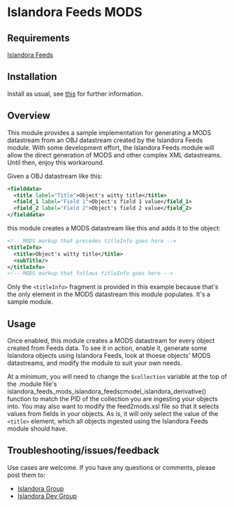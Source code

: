 # Islandora Feeds MODS

## Requirements

[Islandora Feeds](https://github.com/mjordan/islandora_feeds)

## Installation

Install as usual, see [this](https://drupal.org/documentation/install/modules-themes/modules-7) for further information.

## Overview

This module provides a sample implementation for generating a MODS datastream from an OBJ datastream created by the Islandora Feeds module. With some development effort, the Islandora Feeds module will allow the direct generation of MODS and other complex XML datastreams. Until then, enjoy this workaround.

Given a OBJ datastream like this:

```xml
<fielddata>
  <title label="Title">Object's witty title</title>
  <field_1 label="Field 1">Object's field 1 value</field_1>
  <field_2 label="Field 2">Object's field 2 value</field_2>
</fielddata>
```

this module creates a MODS datastream like this and adds it to the object:

```xml
<!-- MODS markup that precedes titleInfo goes here -->
<titleInfo>
  <title>Object's witty title</title>
  <subTitle/>
</titleInfo>
<!-- MODS markup that follows titleInfo goes here -->
```

Only the `<titleInfo>` fragment is provided in this example because that's the only element in the MODS datastream this module populates. It's a sample module.

## Usage

Once enabled, this module creates a MODS datastream for every object created from Feeds data. To see it in action, enable it, generate some Islandora objects using Islandora Feeds, look at thoese objects' MODS datastreams, and modify the module to suit your own needs.

At a minimum, you will need to change the `$collection` variable at the top of the .module file's islandora_feeds_mods_islandora_feedscmodel_islandora_derivative() function to match the PID of the collection you are ingesting your objects into. You may also want to modify the feed2mods.xsl file so that it selects values from fields in your objects. As is, it will only select the value of the `<title>` element, which all objects ingested using the Islandora Feeds module should have.

## Troubleshooting/issues/feedback

Use cases are welcome. If you have any questions or comments, please post them to:

* [Islandora Group](https://groups.google.com/forum/?hl=en&fromgroups#!forum/islandora)
* [Islandora Dev Group](https://groups.google.com/forum/?hl=en&fromgroups#!forum/islandora-dev)

